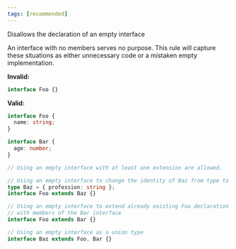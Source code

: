 ```yaml
---
tags: [recommended]
---
```


Disallows the declaration of an empty interface

An interface with no members serves no purpose. This rule will capture these
situations as either unnecessary code or a mistaken empty implementation.

**Invalid:**

```typescript
interface Foo {}
```

**Valid:**

```typescript
interface Foo {
  name: string;
}

interface Bar {
  age: number;
}

// Using an empty interface with at least one extension are allowed.

// Using an empty interface to change the identity of Baz from type to interface.
type Baz = { profession: string };
interface Foo extends Baz {}

// Using an empty interface to extend already existing Foo declaration
// with members of the Bar interface
interface Foo extends Bar {}

// Using an empty interface as a union type
interface Baz extends Foo, Bar {}
```
